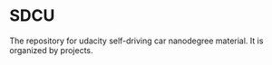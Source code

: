 # SDCU
The repository for  udacity  self-driving car nanodegree material. It is organized by projects.
